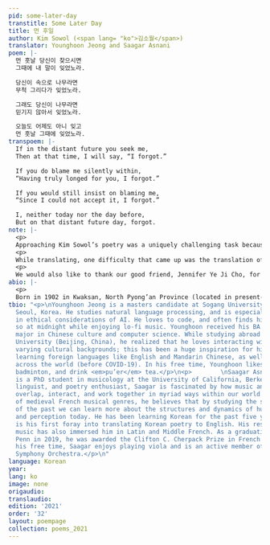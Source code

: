 ```yaml
---
pid: some-later-day
transtitle: Some Later Day
title: 먼 후일
author: Kim Sowol (<span lang= "ko">김소월</span>)
translator: Younghoon Jeong and Saagar Asnani
poem: |-
  먼 훗날 당신이 찾으시면
  그때에 내 말이 잊었노라.

  당신이 속으로 나무라면
  무척 그리다가 잊었노라.

  그래도 당신이 나무라면
  믿기지 않아서 잊었노라.

  오늘도 어제도 아니 잊고
  먼 훗날 그때에 잊었노라.
transpoem: |-
  If in the distant future you seek me,
  Then at that time, I will say, “I forgot.”

  If you do blame me silently within,
  “Having truly longed for you, I forgot.”

  If you would still insist on blaming me,
  “Since I could not accept it, I forgot.”

  I, neither today nor the day before,
  But on that distant future day, forgot.
note: |-
  <p>
  Approaching Kim Sowol’s poetry was a uniquely challenging task because of its ties to Korean folk songs, its economical use of language, and its tight metrical structure. Though it is composed of but eight short lines, Kim takes the reader on a journey of heartbreak, inner conflict, and eventual catharsis through the poem. While translating, we wanted to preserve three key elements of the original: the decasyllabic metrical structure, the alternating end repetition of the conditional tense with the word “forgot” (<span lang= "ko">잊었노라</span>), and the facile movement between narration and direct speech. We hoped to bring out his nuanced emotions in English without obfuscating the beautiful Korean words from which they arose.</p>
  <p>
  While translating, one difficulty that came up was the translation of the title. <span lang= "ko">먼 후일</span> (derived from the Chinese character <span lang= "zh">後日</span>) is an idiomatic expression that differs from the commonly used Korean word for future, <span lang= "ko">미래</span>, in that it indicates a far-off day, a day that comes later, or one that will never come to pass. Though our initial instinct was to translate it as “future day,” that would have effaced its semantic clarity through the idiom, so we chose to use “Some later day”: one which may or may not ever occur. Kim also uses the word <span lang= "ko">흣날</span> in the body of the poem, which is very close to <span lang= "ko">후일</span>, but with a greater emphasis on time elapsed. Since a literal translation could easily become very wordy here (e.g. “on a far off day that is yet to come”), we instead chose the phrase “distant future” to stand in for the multiplicity of <span lang= "ko">흣날</span>.</p>
  <p>
  We would also like to thank our good friend, Jennifer Ye Ji Cho, for her insightful feedback and nuanced comments on how to capture the poetic Korean in English.</p>
abio: |-
  <p>
  Born in 1902 in Kwaksan, North Pyong’an Province (located in present-day North Korea), Kim Sowol is one of Korea’s most treasured poets. Through his writings during the Japanese colonial period, he revived the spirit of Korean folk traditions. He lived a short, but prolific, life in which he published poetry that encapsulates the spirit of Korean folk songs; its rhythm, pitch, and meter lead to a blurring between language and song. This makes translating Kim Sowol’s poetry particularly difficult, due to the culture-specific references and its ties to Korean folk music. His magnum opus, <em>Azalea</em> (<span lang= "ko"><em>진달래 꽃</em></span>), poignantly captures the speech of a woman to her soon-to-be separated lover. His poetry was also famous for employing the concept of “<span lang= "ko">반어법</span>,” or “opposite practice,” in which he wrote the opposite of what he meant to convey. Some translators work around this by providing multiple versions of the translation, each capturing a specific mood or aspect of the original. Kim passed away in 1934 from a suspected opium overdose, although the exact cause of and motive for his death have never been determined; some speculate it was suicide, others a simple miscalculation of his daily painkillers. What we do know is that he left behind a body of poetry that we can appreciate for its frankness and clever manipulation of linguistic and musical elements. He left behind poetry that conveys heartfelt sentiments.</p>
tbio: "<p>\nYounghoon Jeong is a masters candidate at Sogang University, located in
  Seoul, Korea. He studies natural language processing, and is especially interested
  in ethical considerations of AI. He loves to code, and often finds himself doing
  so at midnight while enjoying lo-fi music. Younghoon received his BA as a double
  major in Chinese culture and computer science. While studying abroad at Tsinghua
  University (Beijing, China), he realized that he loves interacting with people of
  varying cultural backgrounds; this has been a huge inspiration for him to take on
  learning foreign languages like English and Mandarin Chinese, as well as travel
  across the world (before COVID-19). In his free time, Younghoon likes to rap, play
  badminton, and drink <em>pu’er</em> tea.</p>\n<p>        \nSaagar Asnani (C’19)
  is a PhD student in musicology at the University of California, Berkeley. A medievalist,
  linguist, and poetry enthusiast, Saagar is fascinated by how music and language
  overlap, interact, and work together in myriad ways within our world. A scholar
  of medieval French musical genres, he believes that by studying the soundscapes
  of the past we can learn more about the structures and dynamics of human communication
  and perception today. He has been learning Korean for the past five years, and this
  is his first foray into translating Korean poetry to English. His research on medieval
  music has also immersed him in Latin and Middle French. As a graduating senior at
  Penn in 2019, he was awarded the Clifton C. Cherpack Prize in French studies. In
  his free time, Saagar enjoys playing viola and is an active member of UC Berkeley’s
  Symphony Orchestra.</p>\n"
language: Korean
year: 
lang: ko
image: none
origaudio: 
translaudio: 
edition: '2021'
order: '32'
layout: poempage
collection: poems_2021
---
```


